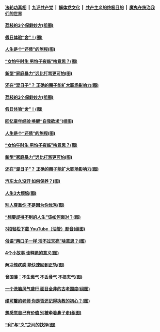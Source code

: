 ####  [法轮功真相](../../../../basic/blob/master/README.md?t=06211531) &nbsp;|&nbsp; [九评共产党](../../../../9ping.md/blob/master/README.md?t=06211531) &nbsp;|&nbsp; [解体党文化](../../../../jtdwh.md/blob/master/README.md?t=06211531)  &nbsp;|&nbsp; [共产主义的终极目的](../../../../gczydzjmd.md/blob/master/README.md?t=06211531) &nbsp;|&nbsp; [魔鬼在统治我们的世界](../../../../mgztzwmdsj.md/blob/master/README.md?t=06211531) 

#### [荔枝的3个保鲜妙方(组图)](../pages/p8/936950.md?t=06211531) 

#### [假日体验“舍”！(图)](../pages/p8/937183.md?t=06211531) 

#### [人生是个“还债”的旅程(图)](../pages/p8/936768.md?t=06211531) 

#### [“女怕午时生 男怕子夜临”啥意思？(图)](../pages/p8/937081.md?t=06211531) 

#### [新型“家庭暴力”远比打骂更可怕(图)](../pages/p8/936230.md?t=06211531) 

#### [还在“混日子”？ 正确的圈子能扩大职场影响力(图)](../pages/p8/937049.md?t=06211531) 

#### [荔枝的3个保鲜妙方(组图)](../pages/p8/936950.md?t=06211531) 

#### [假日体验“舍”！(图)](../pages/p8/937183.md?t=06211531) 

#### [回忆童年经验 唤醒“自我欲求”(组图)](../pages/p8/937082.md?t=06211531) 

#### [人生是个“还债”的旅程(图)](../pages/p8/936768.md?t=06211531) 

#### [“女怕午时生 男怕子夜临”啥意思？(图)](../pages/p8/937081.md?t=06211531) 

#### [新型“家庭暴力”远比打骂更可怕(图)](../pages/p8/936230.md?t=06211531) 

#### [还在“混日子”？ 正确的圈子能扩大职场影响力(图)](../pages/p8/937049.md?t=06211531) 

#### [汽车太久没开 如何保养？(图)](../pages/p8/937035.md?t=06211531) 

#### [人生3大烦恼(图)](../pages/p8/936959.md?t=06211531) 

#### [别人尊重你 不是因为你优秀(图)](../pages/p8/936253.md?t=06211531) 

#### [“想要却得不到的人生”该如何面对？(图)](../pages/p8/936933.md?t=06211531) 

#### [3招轻松下载 YouTube（油管）影音(组图)](../pages/p8/936922.md?t=06211531) 

#### [俗语“两口子一样 活不过天亮”啥意思？(图)](../pages/p8/936917.md?t=06211531) 

#### [4个小故事 诠释跪的意义(图)](../pages/p8/936353.md?t=06211531) 

#### [解决愧疚感 能快速回到正轨(图)](../pages/p8/936834.md?t=06211531) 

#### [曾国藩：不生傲气 不丢骨气 不损志气(图)](../pages/p8/936248.md?t=06211531) 

#### [一个洗脑风气盛行 面目全非的古老国度(组图)](../pages/p8/936759.md?t=06211531) 

#### [缪可馨的老师 你是否还记得执教的初心？(图)](../pages/p8/936737.md?t=06211531) 

#### [想感觉自己有价值 别被牵着鼻子走(组图)](../pages/p8/936721.md?t=06211531) 

#### [“利”与“义”之间的抉择(图)](../pages/p8/936246.md?t=06211531) 

